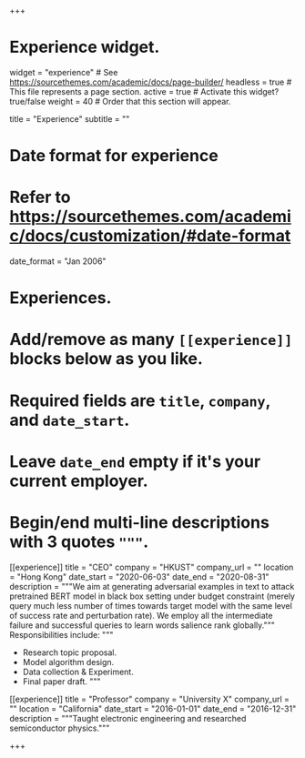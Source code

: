 +++
# Experience widget.
widget = "experience"  # See https://sourcethemes.com/academic/docs/page-builder/
headless = true  # This file represents a page section.
active = true  # Activate this widget? true/false
weight = 40  # Order that this section will appear.

title = "Experience"
subtitle = ""

# Date format for experience
#   Refer to https://sourcethemes.com/academic/docs/customization/#date-format
date_format = "Jan 2006"

# Experiences.
#   Add/remove as many `[[experience]]` blocks below as you like.
#   Required fields are `title`, `company`, and `date_start`.
#   Leave `date_end` empty if it's your current employer.
#   Begin/end multi-line descriptions with 3 quotes `"""`.
[[experience]]
  title = "CEO"
  company = "HKUST"
  company_url = ""
  location = "Hong Kong"
  date_start = "2020-06-03"
  date_end = "2020-08-31"
  description = """We aim at generating adversarial examples in text to attack pretrained BERT model in black box setting under budget constraint (merely query much less number of times towards target model with the same level of success rate and perturbation rate). We employ all the intermediate failure and successful queries to learn words salience rank globally."""
  Responsibilities include: """
  
  * Research topic proposal.
  * Model algorithm design.
  * Data collection & Experiment.
  * Final paper draft.
  """

[[experience]]
  title = "Professor"
  company = "University X"
  company_url = ""
  location = "California"
  date_start = "2016-01-01"
  date_end = "2016-12-31"
  description = """Taught electronic engineering and researched semiconductor physics."""

+++
